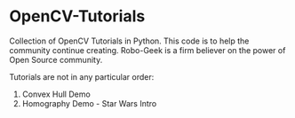 # OpenCV-Tutorials

Collection of OpenCV Tutorials in Python. This code is to help the community continue creating. 
Robo-Geek is a firm believer on the power of Open Source community.

Tutorials are not in any particular order:

1. Convex Hull Demo
2. Homography Demo - Star Wars Intro


